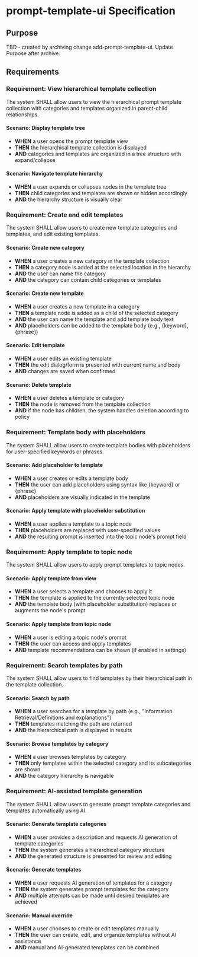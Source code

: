 # prompt-template-ui Specification

## Purpose
TBD - created by archiving change add-prompt-template-ui. Update Purpose after archive.
## Requirements
### Requirement: View hierarchical template collection
The system SHALL allow users to view the hierarchical prompt template collection with categories and templates organized in parent-child relationships.

#### Scenario: Display template tree
- **WHEN** a user opens the prompt template view
- **THEN** the hierarchical template collection is displayed
- **AND** categories and templates are organized in a tree structure with expand/collapse

#### Scenario: Navigate template hierarchy
- **WHEN** a user expands or collapses nodes in the template tree
- **THEN** child categories and templates are shown or hidden accordingly
- **AND** the hierarchy structure is visually clear

### Requirement: Create and edit templates
The system SHALL allow users to create new template categories and templates, and edit existing templates.

#### Scenario: Create new category
- **WHEN** a user creates a new category in the template collection
- **THEN** a category node is added at the selected location in the hierarchy
- **AND** the user can name the category
- **AND** the category can contain child categories or templates

#### Scenario: Create new template
- **WHEN** a user creates a new template in a category
- **THEN** a template node is added as a child of the selected category
- **AND** the user can name the template and add template body text
- **AND** placeholders can be added to the template body (e.g., {keyword}, {phrase})

#### Scenario: Edit template
- **WHEN** a user edits an existing template
- **THEN** the edit dialog/form is presented with current name and body
- **AND** changes are saved when confirmed

#### Scenario: Delete template
- **WHEN** a user deletes a template or category
- **THEN** the node is removed from the template collection
- **AND** if the node has children, the system handles deletion according to policy

### Requirement: Template body with placeholders
The system SHALL allow users to create template bodies with placeholders for user-specified keywords or phrases.

#### Scenario: Add placeholder to template
- **WHEN** a user creates or edits a template body
- **THEN** the user can add placeholders using syntax like {keyword} or {phrase}
- **AND** placeholders are visually indicated in the template

#### Scenario: Apply template with placeholder substitution
- **WHEN** a user applies a template to a topic node
- **THEN** placeholders are replaced with user-specified values
- **AND** the resulting prompt is inserted into the topic node's prompt field

### Requirement: Apply template to topic node
The system SHALL allow users to apply prompt templates to topic nodes.

#### Scenario: Apply template from view
- **WHEN** a user selects a template and chooses to apply it
- **THEN** the template is applied to the currently selected topic node
- **AND** the template body (with placeholder substitution) replaces or augments the node's prompt

#### Scenario: Apply template from topic node
- **WHEN** a user is editing a topic node's prompt
- **THEN** the user can access and apply templates
- **AND** template recommendations can be shown (if enabled in settings)

### Requirement: Search templates by path
The system SHALL allow users to find templates by their hierarchical path in the template collection.

#### Scenario: Search by path
- **WHEN** a user searches for a template by path (e.g., "Information Retrieval/Definitions and explanations")
- **THEN** templates matching the path are returned
- **AND** the hierarchical path is displayed in results

#### Scenario: Browse templates by category
- **WHEN** a user browses templates by category
- **THEN** only templates within the selected category and its subcategories are shown
- **AND** the category hierarchy is navigable

### Requirement: AI-assisted template generation
The system SHALL allow users to generate prompt template categories and templates automatically using AI.

#### Scenario: Generate template categories
- **WHEN** a user provides a description and requests AI generation of template categories
- **THEN** the system generates a hierarchical category structure
- **AND** the generated structure is presented for review and editing

#### Scenario: Generate templates
- **WHEN** a user requests AI generation of templates for a category
- **THEN** the system generates prompt templates for the category
- **AND** multiple attempts can be made until desired templates are achieved

#### Scenario: Manual override
- **WHEN** a user chooses to create or edit templates manually
- **THEN** the user can create, edit, and organize templates without AI assistance
- **AND** manual and AI-generated templates can be combined

